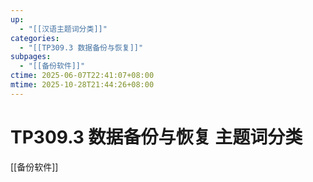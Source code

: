 ```yaml
---
up:
  - "[[汉语主题词分类]]"
categories:
  - "[[TP309.3 数据备份与恢复]]"
subpages:
  - "[[备份软件]]"
ctime: 2025-06-07T22:41:07+08:00
mtime: 2025-10-28T21:44:26+08:00
---
```


# TP309.3 数据备份与恢复 主题词分类

[[备份软件]]
